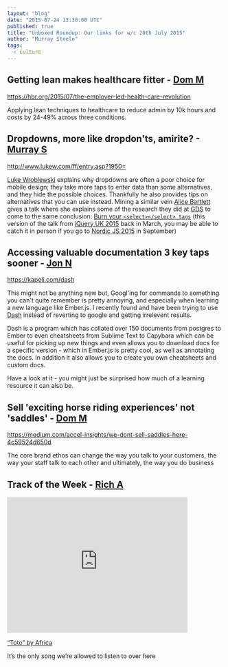 ```yaml
---
layout: "blog"
date: "2015-07-24 13:30:00 UTC"
published: true
title: "Unboxed Roundup: Our links for w/c 20th July 2015"
author: "Murray Steele"
tags:
  - Culture
---
```


## Getting lean makes healthcare fitter - [Dom M](http://www.unboxedconsulting.com/pepole/dominic-mason)

https://hbr.org/2015/07/the-employer-led-health-care-revolution

Applying lean techniques to healthcare to reduce admin by 10k hours and costs by 24-49% across three conditions.

## Dropdowns, more like dropdon'ts, amirite? - [Murray S](http://www.unboxedconsulting.com/people/murray-steele)

http://www.lukew.com/ff/entry.asp?1950=

[Luke  Wroblewski](http://lukew.com) explains why dropdowns are often a poor choice for mobile design; they take more taps to enter data than some alternatives, and they hide the possible choices.  Thankfully he also provides tips on alternatives that you can use instead.  Mining a similar vein [Alice Bartlett](http://alicebartlett.co.uk/) gives a talk where she explains some of the research they did at [GDS](https://gds.blog.gov.uk/) to come to the same conclusion: [Burn your `<select></select> tags`](http://jqueryuk.com/2015/videos.php?s=bin-your-) (this version of the talk from [jQuery UK 2015](http://jqueryuk.com/2015/) back in March, you may be able to catch it in person if you go to [Nordic JS 2015](https://nordicjs2015.confetti.events/) in September)

## Accessing valuable documentation 3 key taps sooner - [Jon N](http://www.unboxedconsulting.com/people/jon-normington)

https://kapeli.com/dash

This might not be anything new but, Googl'ing for commands to something 
you can't quite remember is pretty annoying, and especially when learning a new language like Ember.js.  I recently found and have been trying to use [Dash](https://kapeli.com/dash) instead of reverting to google and getting irrelevent results.

Dash is a program which has collated over 150 documents from postgres to Ember to even cheatsheets from Sublime Text to Capybara which can be useful for picking up new things and even allows you to download docs for a specific version - which in Ember.js is pretty cool, as well as annotating the docs.  In addition it also allows you to create you own cheatsheets and custom docs.

Have a look at it - you might just be surprised how much of a learning resource it can also be.

## Sell 'exciting horse riding experiences' not 'saddles' - [Dom M](http://www.unboxedconsulting.com/pepole/dominic-mason)

https://medium.com/accel-insights/we-dont-sell-saddles-here-4c59524d650d

The core brand ethos can change the way you talk to your customers, the way your staff talk to each other and ultimately, the way you do business

## Track of the Week - [Rich A](http://www.unboxedconsulting.com/people/richard-archer)

<iframe width="420" height="315" src="https://www.youtube.com/embed/FTQbiNvZqaY" frameborder="0" allowfullscreen></iframe>

[“Toto” by Africa](https://www.youtube.com/watch?v=FTQbiNvZqaY)

It’s the only song we’re allowed to listen to over here
